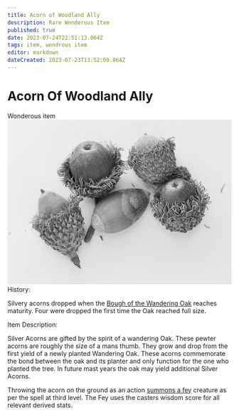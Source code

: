 ```yaml
---
title: Acorn of Woodland Ally
description: Rare Wonderous Item
published: true
date: 2023-07-24T22:51:13.064Z
tags: item, wondrous item
editor: markdown
dateCreated: 2023-07-23T13:52:09.864Z
---
```


# Acorn Of Woodland Ally
Wonderous item
![burr_oak_acorns.png](/items/burr_oak_acorns.png)
History:

Silvery acorns dropped when the [Bough of the Wandering Oak](/items/Bough_of_the_Wandering_Oak) reaches maturity. Four were dropped the first time the Oak reached full size.

Item Description:

Silver Acorns are gifted by the spirit of a wandering Oak. These pewter acorns are roughly the size of a mans thumb. They grow and drop from the first yield of a newly planted Wandering Oak. These acorns commemorate the bond between the oak and its planter and only function for the one who planted the tree. In future mast years the oak may yield additional Silver Acorns.

Throwing the acorn on the ground as an action [summons a fey](/http://dnd5e.wikidot.com/spell:summon-fey) creature as per the spell at third level. The Fey uses the casters wisdom score for all relevant derived stats.
